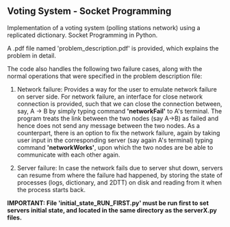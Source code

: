 ## Voting System - Socket Programming
Implementation of a voting system (polling stations network) using a replicated dictionary. Socket Programming in Python.

A .pdf file named 'problem_description.pdf' is provided, which explains the problem in detail.

The code also handles the following two failure cases, along with the normal operations that were specified in the problem description file:

1) Network failure: Provides a way for the user to emulate network failure on server side. For network failure, an interface for close network connection is provided, such that we can close the connection between, say, A -> B by simply typing command **'networkFail'** to A's terminal. The program treats the link between the two nodes (say A->B) as failed and hence does not send any message between the two nodes. As a counterpart, there is an option to fix the network failure, again by taking user input in the corresponding server (say again A's terminal) typing command **'networkWorks'**, upon which the two nodes are be able to communicate with each other again. 

2) Server failure: In case the network fails due to server shut down, servers can resume from where the failure had happened, by storing the state of processes (logs, dictionary, and 2DTT) on disk and reading from it when the process starts back. 

**IMPORTANT: File 'initial_state_RUN_FIRST.py' must be run first to set servers initial state, and located in the same directory as the serverX.py files.**
